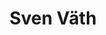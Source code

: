 ---
title: Sven Väth
categories:
- events
- radio
- digital
- press
tags:
- artist
position: 2
image: 
is-featured: 
is-front: 
website:
facebook: https://www.facebook.com/SvenVaethOfficial/
twitter:
instagram:
spotify:
soundcloud:
youtube: 
apple: 
layout: client
---